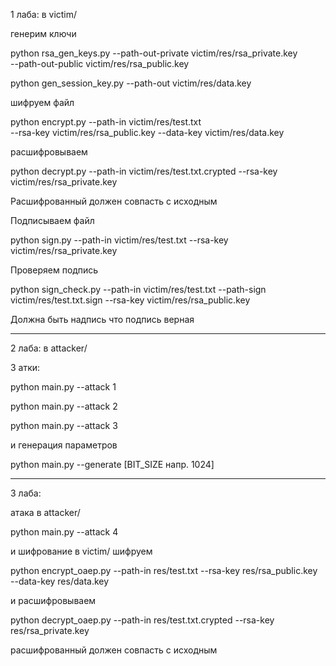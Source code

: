 1 лаба:
в victim/

генерим ключи

python rsa_gen_keys.py --path-out-private victim/res/rsa_private.key \
       --path-out-public victim/res/rsa_public.key


python gen_session_key.py --path-out victim/res/data.key

шифруем файл

python encrypt.py --path-in victim/res/test.txt \
       --rsa-key victim/res/rsa_public.key --data-key victim/res/data.key

расшифровываем

python decrypt.py --path-in victim/res/test.txt.crypted --rsa-key \
       victim/res/rsa_private.key

Расшифрованный должен совпасть с исходным

Подписываем файл

python sign.py --path-in victim/res/test.txt --rsa-key victim/res/rsa_private.key

Проверяем подпись

python sign_check.py --path-in victim/res/test.txt --path-sign \
       victim/res/test.txt.sign --rsa-key victim/res/rsa_public.key

Должна быть надпись что подпись верная

****************************************************

2 лаба:
в attacker/

3 атки:                   

python main.py --attack 1

python main.py --attack 2

python main.py --attack 3

и генерация параметров

python main.py --generate [BIT_SIZE напр. 1024]

****************************************************

3 лаба:

атака в attacker/

python main.py --attack 4

и шифрование в victim/
шифруем

python encrypt_oaep.py --path-in res/test.txt --rsa-key res/rsa_public.key \
       --data-key res/data.key

и расшифровываем

python decrypt_oaep.py --path-in res/test.txt.crypted --rsa-key \
       res/rsa_private.key

расшифрованный должен совпасть с исходным